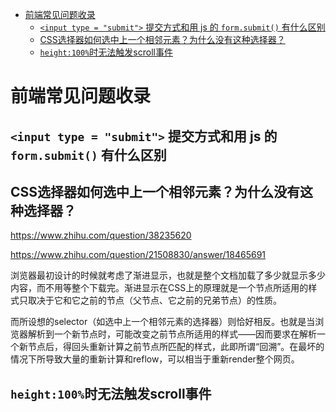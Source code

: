 - [前端常见问题收录](#%E5%89%8D%E7%AB%AF%E5%B8%B8%E8%A7%81%E9%97%AE%E9%A2%98%E6%94%B6%E5%BD%95)
  - [`<input type = "submit">` 提交方式和用 js 的 `form.submit()` 有什么区别](#input-type-submit-%E6%8F%90%E4%BA%A4%E6%96%B9%E5%BC%8F%E5%92%8C%E7%94%A8-js-%E7%9A%84-formsubmit-%E6%9C%89%E4%BB%80%E4%B9%88%E5%8C%BA%E5%88%AB)
  - [CSS选择器如何选中上一个相邻元素？为什么没有这种选择器？](#css%E9%80%89%E6%8B%A9%E5%99%A8%E5%A6%82%E4%BD%95%E9%80%89%E4%B8%AD%E4%B8%8A%E4%B8%80%E4%B8%AA%E7%9B%B8%E9%82%BB%E5%85%83%E7%B4%A0%EF%BC%9F%E4%B8%BA%E4%BB%80%E4%B9%88%E6%B2%A1%E6%9C%89%E8%BF%99%E7%A7%8D%E9%80%89%E6%8B%A9%E5%99%A8%EF%BC%9F)
  - [`height:100%`时无法触发scroll事件](#height100%E6%97%B6%E6%97%A0%E6%B3%95%E8%A7%A6%E5%8F%91scroll%E4%BA%8B%E4%BB%B6)

# 前端常见问题收录


## `<input type = "submit">` 提交方式和用 js 的 `form.submit()` 有什么区别

<!-- TODO: 做实验验证

http://blog.sina.com.cn/s/blog_693d183d0100uolj.html

https://www.cnblogs.com/siqi/archive/2012/11/30/2796671.html

https://www.zhihu.com/question/21316196

-->




## CSS选择器如何选中上一个相邻元素？为什么没有这种选择器？

https://www.zhihu.com/question/38235620

https://www.zhihu.com/question/21508830/answer/18465691

浏览器最初设计的时候就考虑了渐进显示，也就是整个文档加载了多少就显示多少内容，而不用等整个下载完。渐进显示在CSS上的原理就是一个节点所适用的样式只取决于它和它之前的节点（父节点、它之前的兄弟节点）的性质。

而所设想的selector（如选中上一个相邻元素的选择器）则恰好相反。也就是当浏览器解析到一个新节点时，可能改变之前节点所适用的样式——因而要求在解析一个新节点后，得回头重新计算之前节点所匹配的样式，此即所谓“回溯”。在最坏的情况下所导致大量的重新计算和reflow，可以相当于重新render整个网页。


## `height:100%`时无法触发scroll事件


